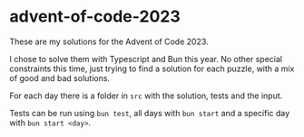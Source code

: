 # advent-of-code-2023

These are my solutions for the Advent of Code 2023.

I chose to solve them with Typescript and Bun this year. No other special constraints this time, just trying to find a
solution for each puzzle, with a mix of good and bad solutions.

For each day there is a folder in `src` with the solution, tests and the input.

Tests can be run using `bun test`, all days with `bun start` and a specific day with `bun start <day>`.
